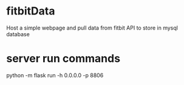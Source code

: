 # fitbitData
Host a simple webpage and pull data from fitbit API to store in mysql database

# server run commands
python -m flask run -h 0.0.0.0 -p 8806